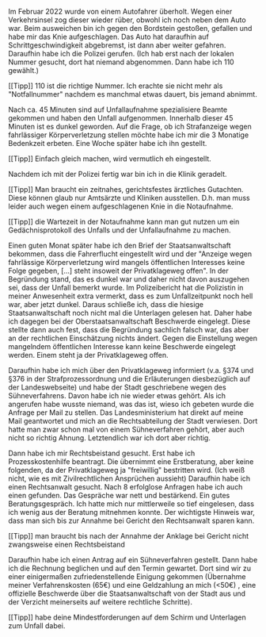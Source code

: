 Im Februar 2022 wurde von einem Autofahrer überholt. Wegen einer Verkehrsinsel zog dieser wieder rüber, obwohl ich noch neben dem Auto war. Beim ausweichen bin ich gegen den Bordstein gestoßen, gefallen und habe mir das Knie aufgeschlagen. 
Das Auto hat daraufhin auf Schrittgeschwindigkeit abgebremst, ist dann aber weiter gefahren. 
Daraufhin habe ich die Polizei gerufen. (Ich hab erst nach der lokalen Nummer gesucht, dort hat niemand abgenommen. Dann habe ich 110 gewählt.)

[[Tipp]] 110 ist die richtige Nummer. Ich erachte sie nicht mehr als "Notfallnummer" nachdem es manchmal etwas dauert, bis jemand abnimmt. 

Nach ca. 45 Minuten sind auf Unfallaufnahme spezialisiere Beamte gekommen und haben den Unfall aufgenommen. Innerhalb dieser 45 Minuten ist es dunkel geworden. Auf die Frage, ob ich Strafanzeige wegen fahrlässiger Körperverletzung stellen möchte habe ich mir die 3 Monatige Bedenkzeit erbeten.
Eine Woche später habe ich ihn gestellt.

[[Tipp]] Einfach gleich machen, wird vermutlich eh eingestellt. 

Nachdem ich mit der Polizei fertig war bin ich in die Klinik geradelt. 

[[Tipp]] Man braucht ein zeitnahes, gerichtsfestes ärztliches Gutachten. Diese können glaub nur Amtsärzte und Kliniken ausstellen. D.h. man muss leider auch wegen einem aufgeschlagenen Knie in die Notaufnahme. 

[[Tipp]] die Wartezeit in der Notaufnahme kann man gut nutzen um ein Gedächnisprotokoll des Unfalls und der Unfallaufnahme zu machen.

Einen guten Monat später habe ich den Brief der Staatsanwaltschaft bekommen, dass die Fahrerflucht eingestellt wird und der "Anzeige wegen fahrlässige Körperverletzung wird mangels öffentlichen Interesses keine Folge gegeben, [...] steht insoweit der Privatklageweg offen".
In der Begründung stand, das es dunkel war und daher nicht davon auszugehen sei, dass der Unfall bemerkt wurde. Im Polizeibericht hat die Polizistin in meiner Anwesenheit extra vermerkt, dass es zum Unfallzeitpunkt noch hell war, aber jetzt dunkel. Daraus schließe ich, dass die hiesige Staatsanwaltschaft noch nicht mal die Unterlagen gelesen hat. Daher habe ich dagegen bei der Oberstaatsanwaltschaft Beschwerde eingelegt. Diese stellte dann auch fest, dass die Begründung sachlich falsch war, das aber an der rechtlichen Einschätzung nichts ändert. 
Gegen die Einstellung wegen mangelndem öffentlichen Interesse kann keine Beschwerde eingelegt werden. Einem steht ja der Privatklageweg offen. 

Daraufhin habe ich mich über den Privatklageweg informiert (v.a. §374 und §376 in der Strafprozessordnung und die Erläuterungen diesbezüglich auf der Landeswebseite) und habe der Stadt geschriebene wegen des Sühneverfahrens. Davon habe ich nie wieder etwas gehört. Als ich angerufen habe wusste niemand, was das ist, wieso ich gebeten wurde die Anfrage per Mail zu stellen. Das Landesministerium hat direkt auf meine Mail geantwortet und mich an die Rechtsabteilung der Stadt verwiesen. Dort hatte man zwar schon mal von einem Sühneverfahren gehört, aber auch nicht so richtig Ahnung. Letztendlich war ich dort aber richtig. 

Dann habe ich mir Rechtsbeistand gesucht. Erst habe ich Prozesskostenhilfe beantragt. Die übernimmt eine Erstberatung, aber keine folgenden, da der Privatklageweg ja "freiwillig" bestritten wird. (Ich weiß nicht, wie es mit Zivilrechtlichen Ansprüchen aussieht)
Daraufhin habe ich einen Rechtsanwalt gesucht. Nach 8 erfolglose Anfragen habe ich auch einen gefunden. Das Gespräche war nett und bestärkend. Ein gutes Beratungsgespräch. Ich hatte mich nur mittlerweile so tief eingelesen, dass ich wenig aus der Beratung mitnehmen konnte. Der wichtigste Hinweis war, dass man sich bis zur Annahme bei Gericht den Rechtsanwalt sparen kann. 

[[Tipp]] man braucht bis nach der Annahme der Anklage bei Gericht nicht zwangsweise einen Rechtsbeistand

Daraufhin habe ich einen Antrag auf ein Sühneverfahren gestellt. Dann habe ich die Rechnung beglichen und auf den Termin gewartet. Dort sind wir zu einer einigermaßen zufriedenstellende Einigung gekommen (Übernahme meiner Verfahrenskosten (65€) und eine Geldzahlung an mich (<50€) , eine offizielle Beschwerde über die Staatsanwaltschaft von der Stadt aus und der Verzicht meinerseits auf weitere rechtliche Schritte).

[[Tipp]] habe deine Mindestforderungen auf dem Schirm und Unterlagen zum Unfall dabei. 
